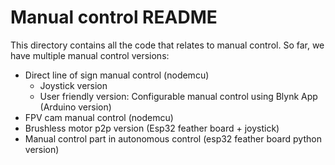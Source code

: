# Manual control README

This directory contains all the code that relates to manual control. So far, we have multiple manual control versions:

- Direct line of sign manual control (nodemcu)
  - Joystick version
  - User friendly version: Configurable manual control using Blynk App (Arduino version)
- FPV cam manual control (nodemcu)
- Brushless motor p2p version (Esp32 feather board + joystick)
- Manual control part in autonomous control (esp32 feather board python version)

